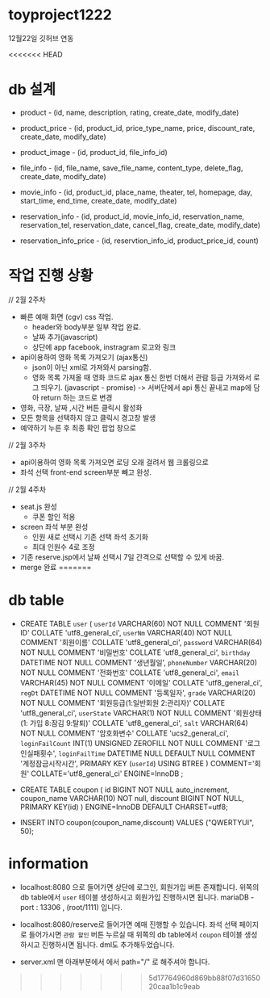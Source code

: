 # toyproject1222
12월22일 깃허브 연동

<<<<<<< HEAD
# db 설계

* product - (id, name, description, rating, create_date, modify_date)
* product_price - (id, product_id, price_type_name, price, discount_rate, create_date, modify_date)
* product_image - (id, product_id, file_info_id)

* file_info - (id, file_name, save_file_name, content_type, delete_flag, create_date, modify_date)


* movie_info - (id, product_id, place_name, theater, tel, homepage, day, start_time, end_time, create_date, modify_date)

* reservation_info - (id, product_id, movie_info_id, reservation_name, reservation_tel, reservation_date, cancel_flag, create_date, modify_date)
* reservation_info_price - (id, reservtion_info_id, product_price_id, count)



# 작업 진행 상황

// 2월 2주차
* 빠른 예매 화면 (cgv) css 작업.
  - header와 body부분 일부 작업 완료.
  - 날짜 추가(javascript)
  - 상단에 app facebook, instragram 로고와 링크
* api이용하여 영화 목록 가져오기 (ajax통신)
  - json이 아닌 xml로 가져와서 parsing함.
  - 영화 목록 가져올 때 영화 코드로 ajax 통신 한번 더해서 관람 등급 가져와서 로그 띄우기. (javascript - promise)
  -> 서버단에서 api 통신 끝내고 map에 담아 return 하는 코드로 변경
* 영화, 극장, 날짜 ,시간 버튼 클릭시 활성화
* 모든 항목을 선택하지 않고 클릭시 경고창 발생
* 예약하기 누른 후 최종 확인 팝업 창으로 

// 2월 3주차
* api이용하여 영화 목록 가져오면 로딩 오래 걸려서 웹 크롤링으로 
* 좌석 선택 front-end screen부분 빼고 완성.

// 2월 4주차
* seat.js 완성
  - 쿠폰 할인 적용 
* screen 좌석 부분 완성
  - 인원 새로 선택시 기존 선택 좌석 초기화
  - 최대 인원수 4로 조정
* 기존 reserve.jsp에서 날짜 선택시 7일 간격으로 선택할 수 있게 바꿈.
* merge 완료
=======
# db table

* CREATE TABLE `user` (
   `userId` VARCHAR(60) NOT NULL COMMENT '회원ID' COLLATE 'utf8_general_ci',
   `userNm` VARCHAR(40) NOT NULL COMMENT '회원이름' COLLATE 'utf8_general_ci',
   `password` VARCHAR(64) NOT NULL COMMENT '비밀번호' COLLATE 'utf8_general_ci',
   `birthday` DATETIME NOT NULL COMMENT '생년월일',
   `phoneNumber` VARCHAR(20) NOT NULL COMMENT '전화번호' COLLATE 'utf8_general_ci',
   `email` VARCHAR(45) NOT NULL COMMENT '이메일' COLLATE 'utf8_general_ci',
   `regDt` DATETIME NOT NULL COMMENT '등록일자',
   `grade` VARCHAR(20) NOT NULL COMMENT '회원등급(1:일반회원 2:관리자)' COLLATE 'utf8_general_ci',
   `userState` VARCHAR(1) NOT NULL COMMENT '회원상태(1: 가입 8:잠김 9:탈퇴)' COLLATE 'utf8_general_ci',
   `salt` VARCHAR(64) NOT NULL COMMENT '암호화변수' COLLATE 'ucs2_general_ci',
   `loginFailCount` INT(1) UNSIGNED ZEROFILL NOT NULL COMMENT '로그인실패횟수',
   `loginFailTime` DATETIME NULL DEFAULT NULL COMMENT '계정잠금시작시간',
   PRIMARY KEY (`userId`) USING BTREE
)
COMMENT='회원'
COLLATE='utf8_general_ci'
ENGINE=InnoDB
;

* CREATE TABLE coupon (
	id BIGINT NOT NULL auto_increment,
	coupon_name VARCHAR(10) NOT null,
	discount BIGINT NOT NULL,
	PRIMARY KEY(id)
) ENGINE=InnoDB DEFAULT CHARSET=utf8;

* INSERT INTO coupon(coupon_name,discount) VALUES ("QWERTYUI", 50);

# information

* localhost:8080 으로 들어가면 상단에 로그인, 회원가입 버튼 존재합니다. 위쪽의 db table에서 `user` 테이블 생성하시고 회원가입 진행하시면 됩니다.
mariaDB - port : 13306 , (root/1111) 입니다.

* localhost:8080/reserve로 들어가면 예매 진행할 수 있습니다.
좌석 선택 페이지로 들어가시면 `관람 할인` 버튼 누르실 때 위쪽의 db table에서 `coupon` 테이블 생성하시고 진행하시면 됩니다. dml도 추가해두었습니다.
* server.xml 맨 아래부분에서 <Context> 에서 path="/" 로 해주셔야 합니다.
>>>>>>> 5d17764960d869bb88f07d3165020caa1b1c9eab
